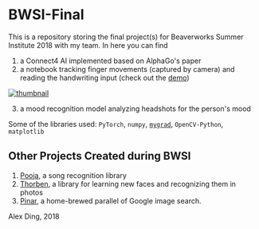 # BWSI-Final

This is a repository storing the final project(s) for Beaverworks Summer Institute 2018 with my team. In here you can find
1. a Connect4 AI implemented based on AlphaGo's paper
2. a notebook tracking finger movements (captured by camera) and reading the handwriting input (check out the [demo](https://www.youtube.com/watch?v=MBgzzXL_GCM))

[![thumbnail](https://img.youtube.com/vi/MBgzzXL_GCM/0.jpg)](https://www.youtube.com/watch?v=MBgzzXL_GCM)

3. a mood recognition model analyzing headshots for the person's mood

Some of the libraries used:
`PyTorch`, `numpy`, [`mygrad`](https://github.com/rsokl/MyGrad), `OpenCV-Python`, `matplotlib`

## Other Projects Created during BWSI
1. [Pooja](https://github.com/alexding123/Pooja), a song recognition library
2. [Thorben](https://github.com/alexding123/Thorben), a library for learning new faces and recognizing them in photos
3. [Pinar](https://github.com/alexding123/Pinar), a home-brewed parallel of Google image search. 

Alex Ding, 2018
